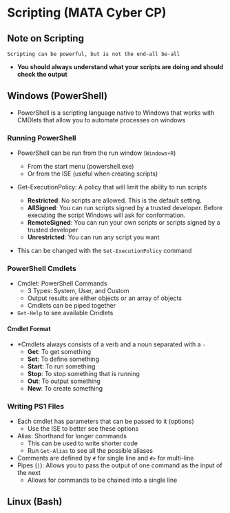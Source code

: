 # Scripting (MATA Cyber CP)

## Note on Scripting
`Scripting can be powerful, but is not the end-all be-all`
- **You should always understand what your scripts are doing and should check the output**
## Windows (PowerShell)
- PowerShell is a scripting language native to Windows that works with CMDlets that allow you to automate processes on windows

### Running PowerShell 
[^1]:(https://blog.netwrix.com/2018/02/21/windows-powershell-scripting-tutorial-for-beginners/)
- PowerShell can be run from the run window (`Windows+R`)
	- From the start menu (powershell.exe)
	- Or from the ISE (useful when creating scripts)

- Get-ExecutionPolicy: A policy that will limit the ability to run scripts 
	- **Restricted**: No scripts are allowed. This is the default setting.
	- **AllSigned**: You can run scripts signed by a trusted developer. Before executing the script Windows will ask for conformation.
	- **RemoteSigned**: You can run your own scripts or scripts signed by a trusted developer
	- **Unrestricted**: You can run any script you want
- This can be changed with the `Set-ExecutionPolicy` command

### PowerShell Cmdlets
- Cmdlet: PowerShell Commands
	- 3 Types: System, User, and Custom
	- Output results are either objects or an array of objects
	- Cmdlets can be piped together
- `Get-Help` to see available Cmdlets


#### Cmdlet Format
- \*Cmdlets always consists of a verb and a noun separated with a `-`
	- **Get**: To get something
	- **Set**: To define something
	- **Start**: To run something
	- **Stop**: To stop something that is running
	- **Out**: To output something
	- **New**: To create something

### Writing PS1 Files
- Each cmdlet has parameters that can be passed to it (options)
	- Use the ISE to better see these options
- Alias: Shorthand for longer commands
	- This can be used to write shorter code
	- Run `Get-Alias` to see all the possible aliases
- Comments are defined by `#` for single line and `#>` for multi-line
- Pipes (`|`): Allows you to pass the output of one command as the input of the next
	- Allows for commands to be chained into a single line


## Linux (Bash)


